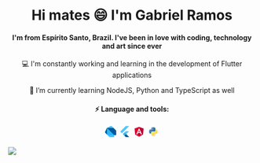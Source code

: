 <!--
**whosramos/whosramos** is a ✨ _special_ ✨ repository because its `README.md` (this file) appears on your GitHub profile.

Here are some ideas to get you started:

- 🔭 I’m currently working on ...
- 🌱 I’m currently learning ...
- 👯 I’m looking to collaborate on ...
- 🤔 I’m looking for help with ...
- 💬 Ask me about ...
- 📫 How to reach me: ...
- 😄 Pronouns: ...
- ⚡ Fun fact: ...
-->
<h1 align="center"> Hi mates 😄 I'm Gabriel Ramos</h1>
<h4 align="center">I'm from Espírito Santo, Brazil. I've been in love with coding, technology and art since ever</h4>
<p align="center">💻 I'm constantly working and learning in the development of Flutter applications</p>
<p align="center">💬 I’m currently learning NodeJS, Python and TypeScript as well </p>

<h4 align="center">⚡ Language and tools:</h4>
<p align="center">
<img height="25" src="https://raw.githubusercontent.com/github/explore/80688e429a7d4ef2fca1e82350fe8e3517d3494d/topics/dart/dart.png"></img>
<img height="25" src="https://raw.githubusercontent.com/github/explore/80688e429a7d4ef2fca1e82350fe8e3517d3494d/topics/flutter/flutter.png"></img>
<img height="25" src="https://raw.githubusercontent.com/github/explore/80688e429a7d4ef2fca1e82350fe8e3517d3494d/topics/angular/angular.png"></img>
<img height="25" src="https://raw.githubusercontent.com/github/explore/80688e429a7d4ef2fca1e82350fe8e3517d3494d/topics/python/python.png"></img>
</p>

<img align="center" src="https://github-readme-stats.vercel.app/api?username=whosramos&&show_icons=false&title_color=191919&icon_color=191919&text_color=ffffffbg_color=ffffff" />



<!-- SOCIAL -->
<!--
<p align="center">
  <a href="">
    <img align="left" alt="Gabriel | Twitter" width="22px" src="https://cdn.jsdelivr.net/npm/simple-icons@v3/icons/twitter.svg" />
  </a>
  <a href="">
    <img align="left" alt="Gabriel | LinkedIn" width="22px" src="https://cdn.jsdelivr.net/npm/simple-icons@v3/icons/linkedin.svg" />
  </a>
  <a href="">
    <img align="left" alt="Gabriel | Behance" width="22px" src="https://cdn.jsdelivr.net/npm/simple-icons@v3/icons/behance.svg" />
  </a>
</p> -->



<!-- <p align="left"> <img src="https://komarev.com/ghpvc/?username=whosramos" alt="users" /> </p> -->
